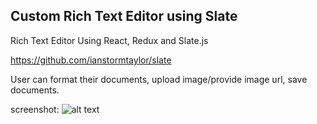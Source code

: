 ## Custom Rich Text Editor using Slate

Rich Text Editor Using React, Redux and Slate.js

https://github.com/ianstormtaylor/slate

User can format their documents, upload image/provide image url, save documents.


screenshot:
![alt text](https://github.com/smfoisal/slate-text-editor/blob/master/src/assets/img/Sample.jpg)
